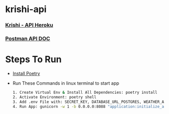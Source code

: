 # krishi-api

### [Krishi - API Heroku](https://krishi-app.herokuapp.com/)
### [Postman API DOC](https://documenter.getpostman.com/view/15206589/UyrGCZqA)

# Steps To Run
- [Install Poetry](https://python-poetry.org/docs/)
- Run These Commands in linux terminal to start app
    
    ```bash
    1. Create Virtual Env & Install All Dependencies: poetry install
    2. Activate Environment: poetry shell
    3. Add .env File with: SECRET_KEY, DATABASE_URL_POSTGRES, WEATHER_API_KEY
    4. Run App: gunicorn -w 1 -b 0.0.0.0:8088 "application:initialize_app(testing=False)" --timeout 9600 --reload
    ```
